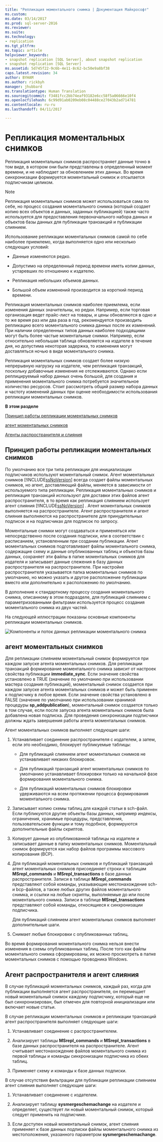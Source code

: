 ```yaml
---
title: "Репликация моментального снимка | Документация Майкрософт"
ms.custom: 
ms.date: 03/14/2017
ms.prod: sql-server-2016
ms.reviewer: 
ms.suite: 
ms.technology:
- replication
ms.tgt_pltfrm: 
ms.topic: article
helpviewer_keywords:
- snapshot replication [SQL Server], about snapshot replication
- snapshot replication [SQL Server]
ms.assetid: 5d745f22-9c6b-4e11-8c62-bc50e9a8bf38
caps.latest.revision: 34
author: BYHAM
ms.author: rickbyh
manager: jhubbard
ms.translationtype: Human Translation
ms.sourcegitcommit: f3481fcc2bb74eaf93182e6cc58f5a06666e10f4
ms.openlocfilehash: 6c99d91ab0209eb08c04488ce27043b2ad714781
ms.contentlocale: ru-ru
ms.lasthandoff: 04/11/2017

---
```

# <a name="snapshot-replication"></a>Репликация моментальных снимков
  Репликация моментальных снимков распространяет данные точно в том виде, в котором они были представлены в определенный момент времени, и не наблюдает за обновлением этих данных. Во время синхронизации формируется моментальный снимок и отсылается подписчикам целиком.  
  
> [!NOTE]  
>  Репликация моментальных снимков может использоваться сама по себе, но процесс создания моментального снимка (который создает копию всех объектов и данных, заданных публикацией) также часто используется для предоставления первоначального набора данных и объектов базы данных для публикации транзакций и публикации слиянием.  
  
 Использование репликации моментальных снимков самой по себе наиболее приемлемо, когда выполняется одно или несколько следующих условий:  
  
-   Данные изменяются редко.  
  
-   Допустимо на определенный период времени иметь копии данных, устаревших по отношению к издателю.  
  
-   Репликация небольших объемов данных.  
  
-   Большой объем изменений производится за короткий период времени.  
  
 Репликация моментальных снимков наиболее приемлема, если изменения данных значительны, но редки. Например, если торговая организация ведет прайс-лист на товары, и цены обновляются в одно и то же время раз или два раза в год, рекомендуется производить репликацию всего моментального снимка данных после их изменений. При наличии определенных типов данных наиболее подходящими могут быть более частые моментальные снимки. Например, если относительно небольшая таблица обновляется на издателе в течение дня, но допустима некоторая задержка, то изменения могут доставляться ночью в виде моментального снимка.  
  
 Репликация моментальных снимков создает более низкую непрерывную нагрузку на издателе, чем репликация транзакций, поскольку добавочные изменения не отслеживаются. Однако если реплицируемый набор данных очень большой, для создания и применения моментального снимка потребуется значительное количество ресурсов. Стоит рассмотреть общий размер набора данных и частоту изменений данных при оценке необходимости использования репликации моментальных снимков.  
  
 **В этом разделе**  
  
 [Принцип работы репликации моментальных снимков](#HowWorks)  
  
 [агент моментальных снимков](#SnapshotAgent)  
  
 [Агенты распространителя и слияния](#DistAgent)  
  
##  <a name="HowWorks"></a> Принцип работы репликации моментальных снимков  
 По умолчанию все три типа репликации для инициализации подписчиков используют моментальный снимок. Агент моментальных снимков [!INCLUDE[ssNoVersion](../../includes/ssnoversion-md.md)] всегда создает файлы моментальных снимков, но агент, доставляющий файлы, меняется в зависимости от используемого типа репликации. Репликация моментальных снимков и репликация транзакций используют для доставки этих файлов агент распространителя, в то время как репликация слиянием использует агент слияния [!INCLUDE[ssNoVersion](../../includes/ssnoversion-md.md)] . Агент моментальных снимков выполняется на распространителе. Агент распространителя и агент слияния выполняются на распространителе для принудительных подписок и на подписчиках для подписок по запросу.  
  
 Моментальные снимки могут создаваться и применяться или непосредственно после создания подписки, или в соответствии с расписанием, установленным при создании публикации. Агент моментальных снимков подготавливает файлы моментального снимка, содержащие схему и данные опубликованных таблиц и объектов базы данных, сохраняет эти файлы в папке моментальных снимков для издателя и записывает данные слежения в базу данных распространителя на распространителе. При настройке распространителя указывается папка моментальных снимков по умолчанию, но можно указать и другое расположение публикации вместо или дополнительно к расположению по умолчанию.  
  
 В дополнение к стандартному процессу создания моментального снимка, описанному в этом подразделе, для публикаций слиянием с параметризованными фильтрами используется процесс создания моментального снимка из двух частей.  
  
 На следующей иллюстрации показаны основные компоненты репликации моментальных снимков.  
  
 ![Компоненты и поток данных репликации моментального снимка](../../relational-databases/replication/media/snapshot.gif "Компоненты и поток данных репликации моментального снимка")  
  
##  <a name="SnapshotAgent"></a> агент моментальных снимков  
 Для репликации слиянием моментальный снимок формируется при каждом запуске агента моментальных снимков. Для репликации транзакций формирование моментального снимка зависит от настроек свойства публикации **immediate_sync**. Если значение свойства установлено в TRUE (значение по умолчанию при использовании мастера создания публикаций), моментальный снимок создается при каждом запуске агента моментальных снимков и может быть применен к подписчику в любое время. Если значение свойства установлено в FALSE (значение по умолчанию при использовании хранимой процедуры **sp_addpublication**), моментальный снимок создается только в том случае, если после запуска агента моментальных снимков была добавлена новая подписка. Для проведения синхронизации подписчики должны ждать завершения работы агента моментальных снимков.  
  
 Агент моментальных снимков выполняет следующие шаги:  
  
1.  Устанавливает соединение распространителя с издателем, а затем, если это необходимо, блокирует публикуемые таблицы:  
  
    -   Для публикаций слиянием агент моментальных снимков не устанавливает никаких блокировок.  
  
    -   Для публикаций транзакций агент моментальных снимков по умолчанию устанавливает блокировки только на начальной фазе формирования моментального снимка.  
  
    -   Для публикаций моментальных снимков блокировки удерживаются на всем протяжении процесса формирования моментального снимка.  
  
2.  Записывает копию схемы таблиц для каждой статьи в sch-файл. Если публикуются другие объекты базы данных, например индексы, ограничения, хранимые процедуры, представления, пользовательские функции и тому подобное, формируются дополнительные файлы скриптов.  
  
3.  Копирует данные из опубликованной таблицы на издателе и записывает данные в папку моментальных снимков. Моментальный снимок формируется как набор файлов программы массового копирования (BCP).  
  
4.  Для публикаций моментальных снимков и публикаций транзакций агент моментальных снимков присоединяет строки к таблицам **MSrepl_commands** и **MSrepl_transactions** в базе данных распространителя. Записи в таблице **MSrepl_commands** представляют собой команды, указывающие местонахождение sch- и bcp-файлов, а также любых других файлов моментального снимка, и ссылки на любые скрипты, выполняемые до или после моментального снимка. Записи в таблице **MSrepl_transactions** представляют собой команды, относящиеся к синхронизации подписчика.  
  
     Для публикаций слиянием агент моментальных снимков выполняет дополнительные шаги.  
  
5.  Снимает любые блокировки с опубликованных таблиц.  
  
 Во время формирования моментального снимка нельзя внести изменения в схемы опубликованных таблиц. После того как файлы моментального снимка сформированы, их можно просмотреть в папке моментальных снимков с помощью проводника Windows.  
  
##  <a name="DistAgent"></a> Агент распространителя и агент слияния  
 В случае публикаций моментальных снимков, каждый раз, когда для публикации выполняется агент распространителя, он перемещает новый моментальный снимок каждому подписчику, который еще не был синхронизирован, был отмечен для повторной инициализации или включает новые статьи.  
  
 В случае репликации моментальных снимков и репликации транзакций агент распространителя выполняет следующие шаги:  
  
1.  Устанавливает соединение с распространителем.  
  
2.  Анализирует таблицы **MSrepl_commands** и **MSrepl_transactions** в базе данных распространителя на распространителе. Агент считывает местонахождение файлов моментального снимка из первой таблицы и команды синхронизации подписчика из обеих таблиц.  
  
3.  Применяет схему и команды к базе данных подписки.  
  
 В случае отсутствия фильтрации для публикации репликации слиянием агент слияния выполняет следующие шаги:  
  
1.  Устанавливает соединение с издателем.  
  
2.  Анализирует таблицу **sysmergeschemachange** на издателе и определяет, существует ли новый моментальный снимок, который следует применить на подписчике.  
  
3.  Если доступен новый моментальный снимок, агент слияния применяет к базе данных подписки файлы моментального снимка из местоположения, указанного параметром **sysmergeschemachange**.  
  
  
